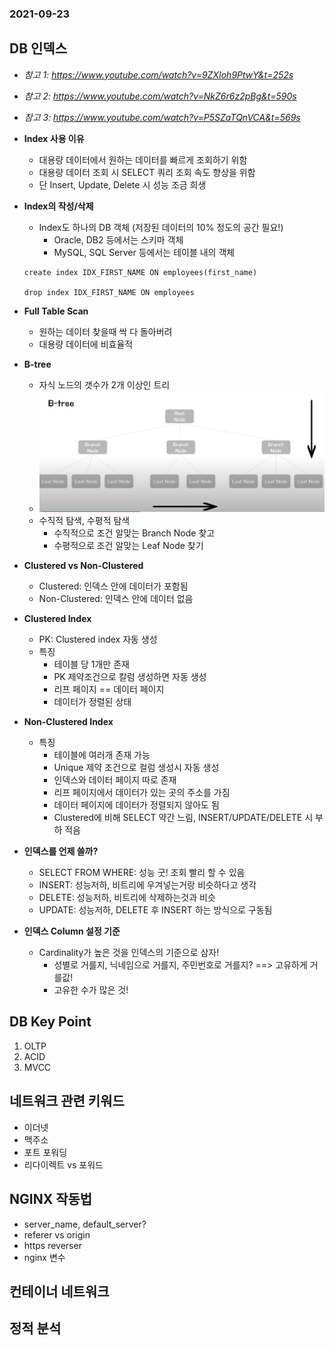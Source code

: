 ### 2021-09-23

## DB 인덱스
- *참고 1: https://www.youtube.com/watch?v=9ZXIoh9PtwY&t=252s*
- *참고 2: https://www.youtube.com/watch?v=NkZ6r6z2pBg&t=590s*
- *참고 3: https://www.youtube.com/watch?v=P5SZaTQnVCA&t=569s*
- **Index 사용 이유**
    - 대용량 데이터에서 원하는 데이터를 빠르게 조회하기 위함
    - 대용량 데이터 조회 시 SELECT 쿼리 조회 속도 향상을 위함
    - 단 Insert, Update, Delete 시 성능 조금 희생

- **Index의 작성/삭제**
    - Index도 하나의 DB 객체 (저장된 데이터의 10% 정도의 공간 필요!)
        - Oracle, DB2 등에서는 스키마 객체
        - MySQL, SQL Server 등에서는 테이블 내의 객체
    ```mysql
    create index IDX_FIRST_NAME ON employees(first_name)
    
    drop index IDX_FIRST_NAME ON employees
    ```

- **Full Table Scan**
    - 원하는 데이터 찾을때 싹 다 돌아버려
    - 대용량 데이터에 비효율적

- **B-tree**
    - 자식 노드의 갯수가 2개 이상인 트리
    - ![](../image/2021-09-23-btree.PNG)
    - 수직적 탐색, 수평적 탐색
        - 수직적으로 조건 알맞는 Branch Node 찾고
        - 수평적으로 조건 알맞는 Leaf Node 찾기

- **Clustered vs Non-Clustered**
    - Clustered: 인덱스 안에 데이터가 포함됨
    - Non-Clustered: 인덱스 안에 데이터 없음

- **Clustered Index**
    - PK: Clustered index 자동 생성
    - 특징
        - 테이블 당 1개만 존재
        - PK 제약조건으로 칼럼 생성하면 자동 생성
        - 리프 페이지 == 데이터 페이지
        - 데이터가 정렬된 상태

- **Non-Clustered Index**
    - 특징
        - 테이블에 여러개 존재 가능
        - Unique 제약 조건으로 컬럼 생성시 자동 생성
        - 인덱스와 데이터 페이지 따로 존재
        - 리프 페이지에서 데이터가 있는 곳의 주소를 가짐
        - 데이터 페이지에 데이터가 정렬되지 않아도 됨
        - Clustered에 비해 SELECT 약간 느림, INSERT/UPDATE/DELETE 시 부하 적음

- **인덱스를 언제 쓸까?**
    - SELECT FROM WHERE: 성능 굿! 조회 빨리 할 수 있음
    - INSERT: 성능저하, 비트리에 우겨넣는거랑 비슷하다고 생각
    - DELETE: 성능저하, 비트리에 삭제하는것과 비슷
    - UPDATE: 성능저하, DELETE 후 INSERT 하는 방식으로 구동됨

- **인덱스 Column 설정 기준**
    - Cardinality가 높은 것을 인덱스의 기준으로 삼자!
        - 성별로 거를지, 닉네임으로 거를지, 주민번호로 거를지? ==> 고유하게 거를값!
        - 고유한 수가 많은 것!
    
## DB Key Point
1. OLTP
2. ACID
3. MVCC

## 네트워크 관련 키워드
- 이더넷
- 맥주소
- 포트 포워딩
- 리다이렉트 vs 포워드

## NGINX 작동법
- server_name, default_server?
- referer vs origin 
- https reverser
- nginx 변수

## 컨테이너 네트워크

## 정적 분석
